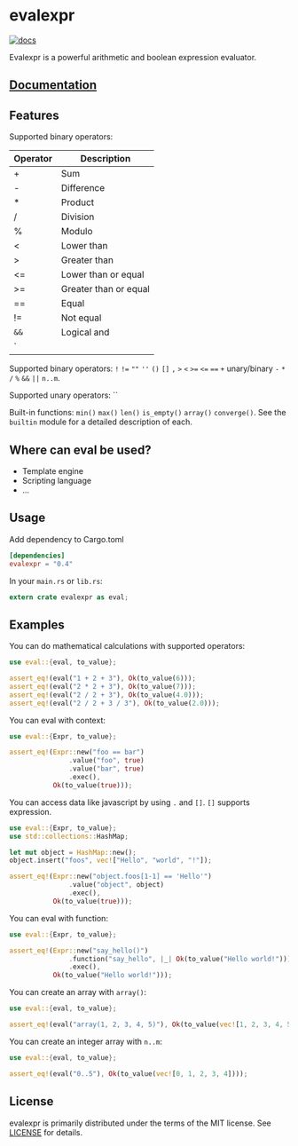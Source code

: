 # evalexpr

[![docs](https://docs.rs/evalexpr/badge.svg?version=0.4.4 "docs")](https://docs.rs/evalexpr)

Evalexpr is a powerful arithmetic and boolean expression evaluator.

## [Documentation](https://docs.rs/evalexpr)

<!-- cargo-sync-readme start -->


 ## Features

 Supported binary operators:

 | Operator | Description |
 |----------|-------------|
 | + | Sum |
 | - | Difference |
 | * | Product |
 | / | Division |
 | % | Modulo |
 | < | Lower than |
 | \> | Greater than |
 | <= | Lower than or equal |
 | \>= | Greater than or equal |
 | == | Equal |
 | != | Not equal |
 | `&&` | Logical and |
 | `||` | Logical or |
 
Supported binary operators: `!` `!=` `""` `''` `()` `[]` `,` `>` `<` `>=` `<=` `==`
`+` unary/binary `-` `*` `/` `%` `&&` `||` `n..m`.

Supported unary operators: ``

Built-in functions: `min()` `max()` `len()` `is_empty()` `array()` `converge()`.
See the `builtin` module for a detailed description of each.

Where can eval be used?
-----------------------

* Template engine
* Scripting language
* ...

Usage
-----

Add dependency to Cargo.toml

```toml
[dependencies]
evalexpr = "0.4"
```

In your `main.rs` or `lib.rs`:

```rust
extern crate evalexpr as eval;
```

Examples
--------

You can do mathematical calculations with supported operators:

```rust
use eval::{eval, to_value};

assert_eq!(eval("1 + 2 + 3"), Ok(to_value(6)));
assert_eq!(eval("2 * 2 + 3"), Ok(to_value(7)));
assert_eq!(eval("2 / 2 + 3"), Ok(to_value(4.0)));
assert_eq!(eval("2 / 2 + 3 / 3"), Ok(to_value(2.0)));
```

You can eval with context:

```rust
use eval::{Expr, to_value};

assert_eq!(Expr::new("foo == bar")
               .value("foo", true)
               .value("bar", true)
               .exec(),
           Ok(to_value(true)));
```

You can access data like javascript by using `.` and `[]`. `[]` supports expression.

```rust
use eval::{Expr, to_value};
use std::collections::HashMap;

let mut object = HashMap::new();
object.insert("foos", vec!["Hello", "world", "!"]);

assert_eq!(Expr::new("object.foos[1-1] == 'Hello'")
               .value("object", object)
               .exec(),
           Ok(to_value(true)));
```

You can eval with function:

```rust
use eval::{Expr, to_value};

assert_eq!(Expr::new("say_hello()")
               .function("say_hello", |_| Ok(to_value("Hello world!")))
               .exec(),
           Ok(to_value("Hello world!")));
```

You can create an array with `array()`:

```rust
use eval::{eval, to_value};

assert_eq!(eval("array(1, 2, 3, 4, 5)"), Ok(to_value(vec![1, 2, 3, 4, 5])));
```

You can create an integer array with `n..m`:

```rust
use eval::{eval, to_value};

assert_eq!(eval("0..5"), Ok(to_value(vec![0, 1, 2, 3, 4])));
```

License
-------

evalexpr is primarily distributed under the terms of the MIT license.
See [LICENSE](LICENSE) for details. 


<!-- cargo-sync-readme end -->
